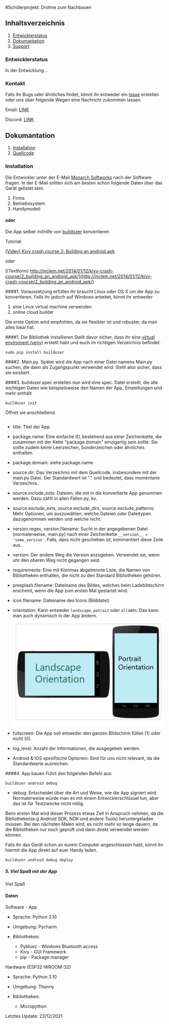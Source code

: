 #Schülerprojekt: Drohne zum Nachbauen

## Inhaltsverzeichnis
1. [Entwicklerstatus](#Entwicklerstatus)
2. [Dokumantation](#Dokumentation)
3. [Support](#Support)

### Entwicklerstatus
In der Entwicklung...

### Kontakt
Falls ihr Bugs oder ähnliches findet, könnt ihr entweder ein [Issue](https://github.com/unbekanntunity/MSDrohne/issues/new/choose)
erstellen oder uns über folgende Wegen eine Nachricht zukommen lassen.

Email: [LINK]()

Discord: [LINK]()

## Dokumantation

1. [Installation](#Installation)
2. [Quellcode](#Quellcode)

### Installation
Die Entwickler unter der E-Mail [Monarch Softworks](https://www.gmail.com) nach der Software fragen.
In der E-Mail sollten sich am besten schon folgende Daten über das Gerät gelistet sein.
1. Firma
2. Betriebssystem
3. Handymodell

#### oder

Die App selber mithilfe von [buildozer]() konvertieren

Tutorial:

[(Video) Kivy crash course 2: Building an android apk](https://www.youtube.com/watch?v=t8N_8WkALdE&list=PLdNh1e1kmiPP4YApJm8ENK2yMlwF1_edq&index=2)

oder

[(Textform) http://inclem.net/2014/01/12/kivy-crash-course/2_building_an_android_apk/](http://inclem.net/2014/01/12/kivy-crash-course/2_building_an_android_apk/)


####1. Voraussetzung erfüllen
Ihr braucht Linux oder OS X um die App zu konvertieren. Falls ihr jedoch auf Windows arbeitet, könnt ihr entweder
1. eine Linux virtual machine verwenden
2. online cloud builder

Die erste Option wird empfohlen, da sie flexibler ist und robuster, da man alles lokal hat. 

####1. Die Bibliothek installieren
Stellt davor sicher, dass ihr eine [virtual enviroment (venv)](https://thecodingpie.com/post/a-quick-guide-on-how-to-setup-a-python-virtual-environment-windows-linux-mac) erstellt habt und euch im richtigen Verzeichnis befindet.
```commandline
sudo pip install buildozer
```

####2. Main.py.
Später wird die App nach einer Datei namens Main.py suchen, die dann als Zugangspunkt verwendet wird. 
Stellt also sicher, dass sie existiert. 


####3. buildozer.spec erstellen
nun wird eine spec. Datei erstellt, die alle wichtigen Daten wie beispielsweise den Namen der App, Einstellungen und mehr enthält
```commandline
buildozer init
```

Öffnet sie anschließend.

```

```

- title: Titel der App
- package.name: Eine einfache ID, bestehend aus einer Zeichenkette, die zusammen mit der Kette "package.domain" einzigartig sein sollte. Sie sollte zudem keine Leerzeichen, Sonderzeichen oder ähnliches enthalten. 
- package.domain: siehe package.name 
- source.dir: Das Verzeichnis mit dem Quellcode, insbesondere mit der main.py Datei. Der Standardwert ist "." und bedeutet, dass momentane Verzeichnis.
- source.include_exts: Dateien, die mit in die konvertierte App genommen werden. Dazu zählt in allen Fällen py, kv.
- source.exclude_exts, source.exclude_dirs, source.exclude_patterns: Mehr Optionen, um auszuwählen, welche Dateien oder Dateitypen dazugenommen werden und welche nicht.
- version.regex, version.filename: Sucht in der angegebenen Datei (normalerweise, main.py) nach einer Zeichenkette ``__version__ = 'some_version'``. Falls, dass nicht geschehen ist, kommentiert diese Zeile aus.
- version: Der andere Weg die Version anzugeben. Verwendet sie, wenn uhr den oberen Weg nicht gegangen seid.
- requirements: Eine mit Kommas abgetrennte Liste, die Namen von Bibliotheken enthalten, die nicht zu den Standard Bibliotheken gehören.
- presplash.filename: Dateiname des Bildes, welches beim Ladebildschirm erscheint, wenn die App zum ersten Mal gestartet wird.
- icon.filename: Dateiname des Icons (Bilddatei)
- orientation: Kann entweder ``landscape``, ``potrait`` oder ``all``sein. Das kann man auch dynamisch in der App ändern.
![Orientation example](./Data/Res/orientation_example.jpeg)
- fullscreen: Die App soll entweder den ganzen Bildschirm füllen (1) oder nicht (0).
- log_level: Anzahl der Informationen, die ausgegeben werden.

- Android & IOS spezifische Optionen: Sind für uns nicht relevant, da die Standardwerte ausreichen.

####4. App bauen
Führt den folgenden Befehl aus:
```commandline
buildozer android debug
```

- debug: Entscheidet über die Art und Weise, wie die App signiert wird.
Normalerweise würde man es mit einem Entwicklerschlüssel tun, aber das ist für Testzwecke nicht nötig.

Beim ersten Mal wird dieser Prozess etwas Zeit in Anspruch nehmen, da die Bibliotheken(e.g Android SDK, NDK und andere Tools) heruntergeladen müssen.
Bei den nächsten Malen wird, es nicht mehr so lange dauern, da die Bibliotheken nur noch geprüft und dann direkt verwendet werden können.

Falls ihr das Gerät schon an eurem Computer angeschlossen habt, könnt ihr hiermit die App direkt auf euer Handy laden.
```commandline
buildozer android debug deploy
```

##### 5. Viel Spaß mit der App
Viel Spaß

#### Daten
Software - App

- Sprache: Python 3.10

- Umgebung: Pycharm

- Bibliotheken:
  - Pybluez - Windows Bluetooth access
  - Kivy - GUI Framework
  - pip - Package manager
  
Hardware (ESP32-WROOM-32)
  - Sprache: Python 3.10

  - Umgebung: Thonny

  - Bibliotheken:
    - Micropython


Letztes Update: 23/12/2021

